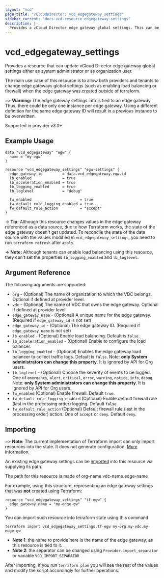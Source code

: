 ```yaml
---
layout: "vcd"
page_title: "vCloudDirector: vcd_edgegateway_settings"
sidebar_current: "docs-vcd-resource-edgegateway-settings"
description: |-
  Provides a vCloud Director edge gateway global settings. This can be used to update global edge gateways settings related to firewall and load balancing.
---
```


# vcd\_edgegateway\_settings

Provides a resource that can update vCloud Director edge gateway global settings either as system administrator or as
organization user.

The main use case of this resource is to allow both providers and tenants to change edge gateways global settings (such as
enabling load balancing or firewall) when the edge gateway was created outside of terraform.

~> **Warning:** The edge gateway settings info is tied to an edge gateway. Thus, there could be only one instance per 
edge gateway. Using a different definition for the same edge gateway ID will result in a previous instance to be overwritten.

Supported in provider *v3.0+*

## Example Usage

```hcl
data "vcd_edgegateway" "egw" {
  name = "my-egw"
}

resource "vcd_edgegateway_settings" "egw-settings" {
  edge_gateway_id         = data.vcd_edgegateway.egw.id
  lb_enabled              = true
  lb_acceleration_enabled = true
  lb_logging_enabled      = true
  lb_loglevel             = "debug"

  fw_enabled                      = true
  fw_default_rule_logging_enabled = true
  fw_default_rule_action          = "accept"
}
```

-> **Tip:** Although this resource changes values in the edge gateway referenced as a data source, due to how Terraform works, the state
of the edge gateway doesn't get updated. To reconcile the state of the data source with the values modified in `vcd_edgegateway_settings`,
you need to run `terraform refresh` after `apply`.

=> **Note:** Although tenants can enable load balancing using this resource, they can't set the properties `lb_logging_enabled` and `lb_loglevel`.

## Argument Reference

The following arguments are supported:

* `org` - (Optional) The name of organization to which the VDC belongs. Optional if defined at provider level.
* `vdc` - (Optional) The name of VDC that owns the edge gateway. Optional if defined at provider level. 
* `edge_gateway_name` - (Optional) A unique name for the edge gateway. (Required if `edge_gateway_id` is not set)
* `edge_gateway_id` - (Optional) The edge gateway ID. (Required if `edge_gateway_name` is not set)
* `lb_enabled` - (Optional) Enable load balancing. Default is `false`.
* `lb_acceleration_enabled` - (Optional) Enable to configure the load balancer.
* `lb_logging_enabled` - (Optional) Enables the edge gateway load balancer to collect traffic logs.
Default is `false`. Note: **only System administrators can change this property**. It is ignored by API for Org users.
* `lb_loglevel` - (Optional) Choose the severity of events to be logged. One of `emergency`,
`alert`, `critical`, `error`, `warning`, `notice`, `info`, `debug`. Note: **only System administrators can change this property**. It is ignored by API for Org users.
* `fw_enabled` (Optional) Enable firewall. Default `true`.
* `fw_default_rule_logging_enabled` (Optional) Enable default firewall rule (last in the processing 
order) logging. Default `false`.
* `fw_default_rule_action` (Optional) Default firewall rule (last in the processing order) action.
One of `accept` or `deny`. Default `deny`.

## Importing

~> **Note:** The current implementation of Terraform import can only import resources into the state. It does not generate
configuration. [More information.][docs-import]

An existing edge gateway settings can be [imported][docs-import] into this resource via supplying its path. 

The path for this resource is made of org-name.vdc-name.edge-name

For example, using this structure, representing an edge gateway settings that was **not** created using Terraform:

```hcl
resource "vcd_edgegateway_settings" "tf-egw" {
  edge_gateway_name = "my-edge-gw"
}
```

You can import such resource into terraform state using this command

```
terraform import vcd_edgegateway_settings.tf-egw my-org.my-vdc.my-edge-gw
```
* **Note 1**: the name to provide here is the name of the edge gateway, as this resource is tied to it.
* **Note 2**: the separator can be changed using `Provider.import_separator` or variable `VCD_IMPORT_SEPARATOR`

[docs-import]:https://www.terraform.io/docs/import/

After importing, if you run `terraform plan` you will see the rest of the values and modify the script accordingly for 
further operations.